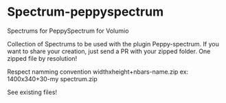 # Spectrum-peppyspectrum
Spectrums for PeppySpectrum for Volumio

Collection of Spectrums to be used with the plugin Peppy-spectrum.
If you want to share your creation, just send a PR with your zipped folder.
One zipped file by resolution!

Respect namming convention
widthxheight+nbars-name.zip ex: 1400x340+30-my spectrum.zip

See existing files!
